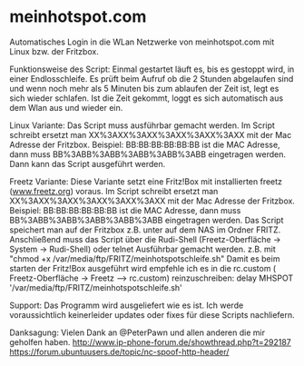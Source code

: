 # meinhotspot.com
Automatisches Login in die WLan Netzwerke von meinhotspot.com mit Linux bzw. der Fritzbox.

Funktionsweise des Script:
Einmal gestartet läuft es, bis es gestoppt wird, in einer Endlosschleife. 
Es prüft beim Aufruf ob die 2 Stunden abgelaufen sind und wenn noch mehr als 5 Minuten bis zum ablaufen der Zeit ist, legt es sich wieder schlafen.
Ist die Zeit gekommt, loggt es sich automatisch aus dem Wlan aus und wieder ein.

Linux Variante:
Das Script muss ausführbar gemacht werden.
Im Script schreibt ersetzt man XX%3AXX%3AXX%3AXX%3AXX%3AXX mit der Mac Adresse der Fritzbox.
Beispiel: BB:BB:BB:BB:BB:BB ist die MAC Adresse, dann muss BB%3ABB%3ABB%3ABB%3ABB%3ABB eingetragen werden.
Dann kann das Script ausgeführt werden.

Freetz Variante:
Diese Variante setzt eine Fritz!Box mit installierten freetz (www.freetz.org) voraus.
Im Script schreibt ersetzt man XX%3AXX%3AXX%3AXX%3AXX%3AXX mit der Mac Adresse der Fritzbox.
Beispiel: BB:BB:BB:BB:BB:BB ist die MAC Adresse, dann muss BB%3ABB%3ABB%3ABB%3ABB%3ABB eingetragen werden.
Das Script speichert  man auf der Fritzbox z.B. unter auf dem NAS im Ordner FRITZ. 
Anschließend muss das Script über die Rudi-Shell (Freetz-Oberfläche -> System -> Rudi-Shell) oder telnet Ausführbar gemacht werden.
z.B. mit "chmod +x /var/media/ftp/FRITZ/meinhotspotschleife.sh"
Damit es beim starten der Fritz!Box ausgeführt wird empfehle ich es in die rc.custom ( Freetz-Oberfläche -> Freetz –> rc.custom) reinzuschreiben: 
delay MHSPOT '/var/media/ftp/FRITZ/meinhotspotschleife.sh'

Support:
Das Programm wird ausgeliefert wie es ist.
Ich werde voraussichtlich keinerleider updates oder fixes für diese Scripts nachliefern.

Danksagung:
Vielen Dank an @PeterPawn und allen anderen die mir geholfen haben.
http://www.ip-phone-forum.de/showthread.php?t=292187
https://forum.ubuntuusers.de/topic/nc-spoof-http-header/
